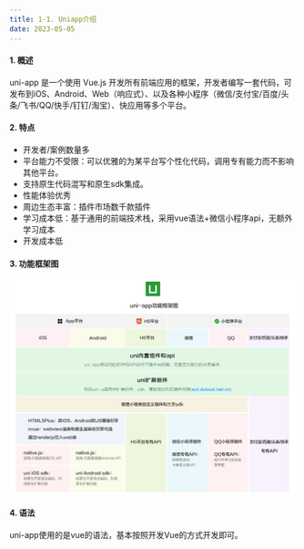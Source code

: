 ```yaml
---
title: 1-1. Uniapp介绍
date: 2023-05-05
---
```


#### 1. 概述
uni-app 是一个使用 Vue.js 开发所有前端应用的框架，开发者编写一套代码，可发布到iOS、Android、Web（响应式）、以及各种小程序（微信/支付宝/百度/头条/飞书/QQ/快手/钉钉/淘宝）、快应用等多个平台。

#### 2. 特点
- 开发者/案例数量多
- 平台能力不受限：可以优雅的为某平台写个性化代码，调用专有能力而不影响其他平台。
- 支持原生代码混写和原生sdk集成。
- 性能体验优秀
- 周边生态丰富：插件市场数千款插件
- 学习成本低：基于通用的前端技术栈，采用vue语法+微信小程序api，无额外学习成本
- 开发成本低

#### 3. 功能框架图
![1-1-1](/img/applet/uniapp/1-1-1.png)

#### 4. 语法
uni-app使用的是vue的语法，基本按照开发Vue的方式开发即可。